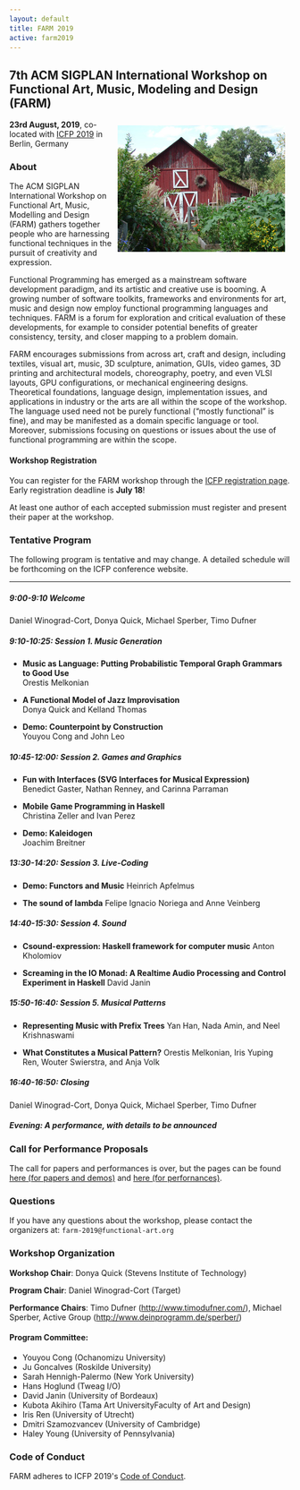 ```yaml
---
layout: default
title: FARM 2019
active: farm2019
---
```


## 7th ACM SIGPLAN International Workshop on Functional Art, Music, Modeling and Design (FARM)

<img src="/files/farm-lambda-small.jpg" style="float: right; margin: 10px;" />

**23rd August, 2019**, co-located with
[ICFP 2019](https://icfp19.sigplan.org/) in Berlin, Germany

### About

The ACM SIGPLAN International Workshop on Functional Art, Music,
Modelling and Design (FARM) gathers together people who are harnessing
functional techniques in the pursuit of creativity and expression.

Functional Programming has emerged as a mainstream software
development paradigm, and its artistic and creative use is booming. A
growing number of software toolkits, frameworks and environments for
art, music and design now employ functional programming languages and
techniques. FARM is a forum for exploration and critical evaluation of
these developments, for example to consider potential benefits of
greater consistency, tersity, and closer mapping to a problem domain.

FARM encourages submissions from across art, craft and design,
including textiles, visual art, music, 3D sculpture, animation, GUIs,
video games, 3D printing and architectural models, choreography,
poetry, and even VLSI layouts, GPU configurations, or mechanical
engineering designs. Theoretical foundations, language design,
implementation issues, and applications in industry or the arts are
all within the scope of the workshop. The language used need not be
purely functional (“mostly functional” is fine), and may be manifested
as a domain specific language or tool. Moreover, submissions focusing
on questions or issues about the use of functional programming are
within the scope.


#### Workshop Registration

You can register for the FARM workshop through
the
[ICFP registration page](http://icfp19.sigplan.org/attending/registration).
Early registration deadline is **July 18**!

At least one author of each accepted submission must register and present their paper at the workshop.


### Tentative Program

The following program is tentative and may change.
A detailed schedule will be forthcoming on the ICFP conference website.

-------

##### 9:00-9:10 Welcome

  Daniel Winograd-Cort, Donya Quick, Michael Sperber, Timo Dufner

##### 9:10-10:25: Session 1. Music Generation

* **Music as Language: Putting Probabilistic Temporal Graph Grammars to Good Use**<br/>
  Orestis Melkonian

* **A Functional Model of Jazz Improvisation**<br/>
  Donya Quick and Kelland Thomas

* **Demo: Counterpoint by Construction**<br/>
  Youyou Cong and John Leo

##### 10:45-12:00: Session 2. Games and Graphics

* **Fun with Interfaces (SVG Interfaces for Musical Expression)**<br/>
  Benedict Gaster, Nathan Renney, and Carinna Parraman

* **Mobile Game Programming in Haskell**<br/>
  Christina Zeller and Ivan Perez

* **Demo: Kaleidogen**<br/>
  Joachim Breitner

##### 13:30-14:20: Session 3. Live-Coding

* **Demo: Functors and Music**
  Heinrich Apfelmus

* **The sound of lambda**
  Felipe Ignacio Noriega and Anne Veinberg

##### 14:40-15:30: Session 4. Sound

* **Csound-expression: Haskell framework for computer music**
  Anton Kholomiov

* **Screaming in the IO Monad: A Realtime Audio Processing and Control Experiment in Haskell**
  David Janin

##### 15:50-16:40: Session 5. Musical Patterns

* **Representing Music with Prefix Trees**
  Yan Han, Nada Amin, and Neel Krishnaswami

* **What Constitutes a Musical Pattern?**
  Orestis Melkonian, Iris Yuping Ren, Wouter Swierstra, and Anja Volk

##### 16:40-16:50: Closing

  Daniel Winograd-Cort, Donya Quick, Michael Sperber, Timo Dufner

##### Evening: A performance, with details to be announced




### Call for Performance Proposals

The call for papers and performances is over, but the pages can be found
[here (for papers and demos)](call-for-performances.html)
and [here (for perfornances)](cfp.html).

### Questions

If you have any questions about the workshop, please contact the organizers
at: `farm-2019@functional-art.org`

### Workshop Organization

**Workshop Chair**: Donya Quick (Stevens Institute of Technology)

**Program Chair**: Daniel Winograd-Cort (Target)

**Performance Chairs**: Timo Dufner (http://www.timodufner.com/),
Michael Sperber, Active Group (http://www.deinprogramm.de/sperber/)

#### Program Committee:

* Youyou Cong (Ochanomizu University)
* Ju Goncalves (Roskilde University)
* Sarah Hennigh-Palermo (New York University)
* Hans Hoglund (Tweag I/O)
* David Janin (University of Bordeaux)
* Kubota Akihiro (Tama Art UniversityFaculty of Art and Design)
* Iris Ren (University of Utrecht)
* Dmitri Szamozvancev (University of Cambridge)
* Haley Young (University of Pennsylvania)

### Code of Conduct

FARM adheres to ICFP 2019's
[Code of Conduct](http://icfp19.sigplan.org/attending/code-of-conduct).
